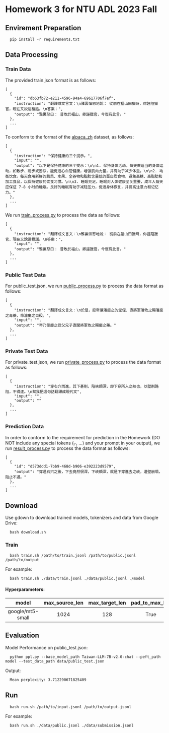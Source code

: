# Homework 3 for NTU ADL 2023 Fall
## Envirement Preparation
```
  pip install -r requirements.txt
```

## Data Processing
### Train Data
The provided train.json format is as follows:
```
[
  {
    "id": "db63fb72-e211-4596-94a4-69617706f7ef",
    "instruction": "翻譯成文言文：\n雅裏惱怒地說： 從前在福山田獵時，你誣陷獵官，現在又說這種話。\n答案：",
    "output": "雅裏怒曰： 昔畋於福山，卿誣獵官，今復有此言。"
  },
  ...
]
```
To conform to the format of the [alpaca_zh](https://huggingface.co/datasets/shibing624/alpaca-zh) dataset, as follows:
```
[
  {
    "instruction": "保持健康的三个提示。",
    "input": "",
    "output": "以下是保持健康的三个提示：\n\n1. 保持身体活动。每天做适当的身体运动，如散步、跑步或游泳，能促进心血管健康，增强肌肉力量，并有助于减少体重。\n\n2. 均衡饮食。每天食用新鲜的蔬菜、水果、全谷物和脂肪含量低的蛋白质食物，避免高糖、高脂肪和加工食品，以保持健康的饮食习惯。\n\n3. 睡眠充足。睡眠对人体健康至关重要，成年人每天应保证 7-8 小时的睡眠。良好的睡眠有助于减轻压力，促进身体恢复，并提高注意力和记忆力。"
  },
  ...
]
```
We run [train_process.py](train_process.py) to process the data as follows:
```
[
  {
    "instruction": "翻譯成文言文：\n雅裏惱怒地說： 從前在福山田獵時，你誣陷獵官，現在又說這種話。\n答案：",
    "input": "",
    "output": "雅裏怒曰： 昔畋於福山，卿誣獵官，今復有此言。"
  },
  ...
]
```
### Public Test Data
For public_test.json, we run [public_process.py](public_process.py) to process the data format as follows:
```
[
  {
    "instruction": "翻譯成文言文：\n於是，廢帝讓瀋慶之的堂侄、直將軍瀋攸之賜瀋慶之毒藥，命瀋慶之自殺。",
    "input": "",
    "output": "帝乃使慶之從父兄子直閣將軍攸之賜慶之藥。"
  },
  ...
]
```
### Private Test Data
For private_test.json, we run [private_process.py](private_process.py) to process the data format as follows:
```
[
  {
    "instruction": "穿右穴而進，其下甚削，陷峽頗深，即下穿所入之峽也，以壁削路阻，不得達。\n幫我把這句話翻譯成現代文",
    "input": "",
    "output": ""
  },
  ...
]
```
### Prediction Data
In order to conform to the requirement for prediction in the Homework (DO NOT include any special tokens (<s>, </s>, …) and your prompt in your output), we run [result_process.py](result_process.py) to process the data format as follows:
```
[
  {
    "id": "d573ddd1-7bb9-468d-b906-e392223d9579",
    "output": "穿過右穴之後，下去竟然很深，下峽頗深，就是下穿進去之峽，邊壁崩塌，阻止不通。"
  },
  ...
]
```

## Download
Use gdown to download trained models, tokenizers and data from Google Drive:
```
  bash download.sh
```

### Train
```
  bash train.sh /path/to/train.jsonl /path/to/public.jsonl /path/to/output
```
For example:
```
  bash train.sh ./data/train.jsonl ./data/public.jsonl ./model
```

#### Hyperparameters:
| model | max_source_len | max_target_len | pad_to_max_len | learning_rate | Optimizer | batch_size | num_epochs |
| :---: | :---: | :---: | :---: | :---: | :---: | :---: | :---: |
| google/mt5-small | 1024 | 128 | True | 3e-4 | AdaFactor | 64 | 50 |

## Evaluation
Model Performance on public_test.json:
```
  python ppl.py --base_model_path Taiwan-LLM-7B-v2.0-chat --peft_path model --test_data_path data/public_test.json
```
Output:
```
  Mean perplexity: 3.712290671825409
```

## Run
```
  bash run.sh /path/to/input.jsonl /path/to/output.jsonl
```
For example:
```
  bash run.sh ./data/public.jsonl ./data/submission.jsonl
```
